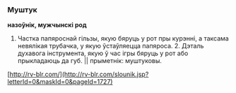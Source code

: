 ### Муштук
**назоўнік, мужчынскі род**

1. Частка папяроснай гільзы, якую бяруць у рот пры курэнні, а таксама невялікая трубачка, у якую ўстаўляецца папяроса. 2. Дэталь духавога інструмента, якую ў час ігры бяруць у рот або прыкладаюць да губ. || прыметнік: муштуковы.

<a rel="author">[http://rv-blr.com/](http://rv-blr.com/slounik.jsp?letterId=0&maskId=0&pageId=1727)</a>
